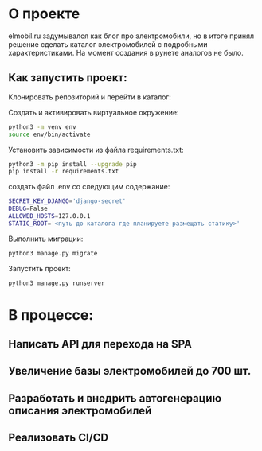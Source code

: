 # О проекте

elmobil.ru задумывался как блог про электромобили, 
но в итоге принял решение сделать каталог электромобилей
с подробными характеристиками. На момент создания в рунете 
аналогов не было.

## Как запустить проект:
Клонировать репозиторий и перейти в каталог:

Cоздать и активировать виртуальное окружение:

```bash
python3 -m venv env
source env/bin/activate
```
Установить зависимости из файла requirements.txt:
```bash
python3 -m pip install --upgrade pip
pip install -r requirements.txt
```

создать файл .env  со следующим содержание:
```bash
SECRET_KEY_DJANGO='django-secret'
DEBUG=False
ALLOWED_HOSTS=127.0.0.1
STATIC_ROOT='<путь до каталога где планируете размещать статику>'
```

Выполнить миграции:
```bash
python3 manage.py migrate
```
Запустить проект:
```bash
python3 manage.py runserver
```

# В процессе:

## Написать API для перехода на SPA

## Увеличение базы электромобилей до 700 шт.

## Разработать и внедрить автогенерацию описания электромобилей

## Реализовать CI/CD
